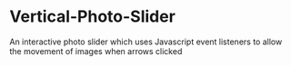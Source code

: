 # Vertical-Photo-Slider
An interactive photo slider which uses Javascript event listeners to allow the movement of images when arrows clicked
